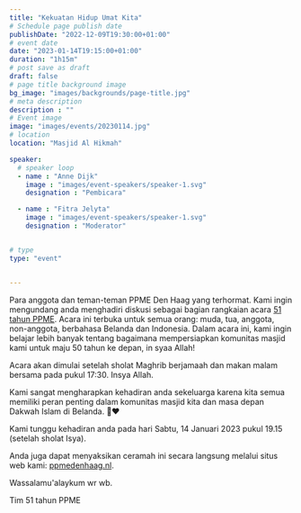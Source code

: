 ```yaml
---
title: "Kekuatan Hidup Umat Kita"
# Schedule page publish date
publishDate: "2022-12-09T19:30:00+01:00"
# event date
date: "2023-01-14T19:15:00+01:00"
duration: "1h15m"
# post save as draft
draft: false
# page title background image
bg_image: "images/backgrounds/page-title.jpg"
# meta description
description : ""
# Event image
image: "images/events/20230114.jpg"
# location
location: "Masjid Al Hikmah"

speaker:
  # speaker loop
  - name : "Anne Dijk"
    image : "images/event-speakers/speaker-1.svg"
    designation : "Pembicara"

  - name : "Fitra Jelyta"
    image : "images/event-speakers/speaker-1.svg"
    designation : "Moderator"


# type
type: "event"


---
```


Para anggota dan teman-teman PPME Den Haag yang terhormat.
Kami ingin mengundang anda menghadiri diskusi sebagai bagian rangkaian acara [51 tahun PPME](https://ppmedenhaag.nl/blog/ppme-51). Acara ini terbuka untuk semua orang: muda, tua, anggota, non-anggota, berbahasa Belanda dan Indonesia. Dalam acara ini, kami ingin belajar lebih banyak tentang bagaimana mempersiapkan komunitas masjid kami untuk maju 50 tahun ke depan, in syaa Allah!

Acara akan dimulai setelah sholat Maghrib berjamaah dan makan malam bersama pada pukul 17:30. Insya Allah.

Kami sangat mengharapkan kehadiran anda sekeluarga karena kita semua memiliki peran penting dalam komunitas masjid kita dan masa depan Dakwah Islam di Belanda. 🙏❤️

Kami tunggu kehadiran anda pada hari Sabtu, 14 Januari 2023 pukul 19.15 (setelah sholat Isya).



Anda juga dapat menyaksikan ceramah ini secara langsung melalui situs web kami: [ppmedenhaag.nl](https://ppmedenhaag.nl).

Wassalamu'alaykum wr wb.

Tim 51 tahun PPME